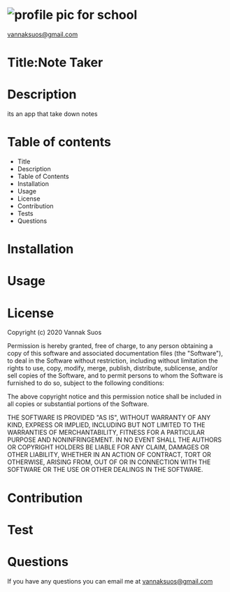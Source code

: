 
# ![profile pic for school](https://avatars1.githubusercontent.com/u/59664686?v=4)

vannaksuos@gmail.com

# Title:Note Taker

# 

# Description

 its an app that take down notes
# Table of contents

* Title
* Description
* Table of Contents
* Installation
* Usage
* License
* Contribution
* Tests
* Questions

# Installation


# Usage



# License

Copyright (c) 2020 Vannak Suos

Permission is hereby granted, free of charge, to any person obtaining a copy of this software and associated documentation files (the "Software"), to deal in the Software without restriction, including without limitation the rights to use, copy, modify, merge, publish, distribute, sublicense, and/or sell copies of the Software, and to permit persons to whom the Software is furnished to do so, subject to the following conditions:

The above copyright notice and this permission notice shall be included in all copies or substantial portions of the Software.

THE SOFTWARE IS PROVIDED "AS IS", WITHOUT WARRANTY OF ANY KIND, EXPRESS OR IMPLIED, INCLUDING BUT NOT LIMITED TO THE WARRANTIES OF MERCHANTABILITY, FITNESS FOR A PARTICULAR PURPOSE AND NONINFRINGEMENT. IN NO EVENT SHALL THE AUTHORS OR COPYRIGHT HOLDERS BE LIABLE FOR ANY CLAIM, DAMAGES OR OTHER LIABILITY, WHETHER IN AN ACTION OF CONTRACT, TORT OR OTHERWISE, ARISING FROM, OUT OF OR IN CONNECTION WITH THE SOFTWARE OR THE USE OR OTHER DEALINGS IN THE SOFTWARE.

# Contribution

# Test

# Questions

If you have any questions you can email me at vannaksuos@gmail.com
